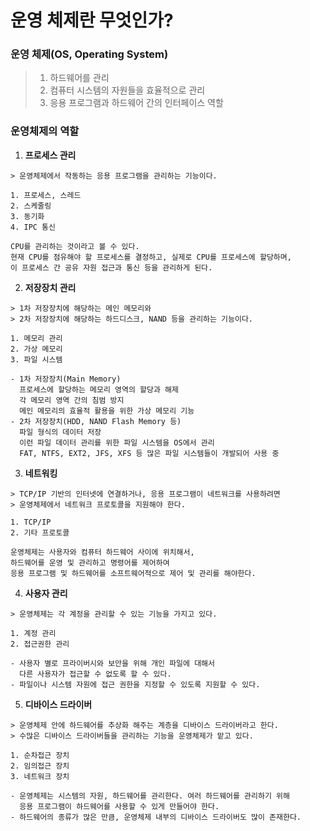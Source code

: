 # 운영 체제란 무엇인가?

### 운영 체제(OS, Operating System)

> 1. 하드웨어를 관리
> 2. 컴퓨터 시스템의 자원들을 효율적으로 관리
> 3. 응용 프로그램과 하드웨어 간의 인터페이스 역할

### 운영체제의 역할

1. **프로세스 관리**

```ABAP
> 운영체제에서 작동하는 응용 프로그램을 관리하는 기능이다.

1. 프로세스, 스레드
2. 스케줄링
3. 동기화
4. IPC 통신

CPU를 관리하는 것이라고 볼 수 있다.
현재 CPU를 점유해야 할 프로세스를 결정하고, 실제로 CPU를 프로세스에 할당하며,
이 프로세스 간 공유 자원 접근과 통신 등을 관리하게 된다.
```

2. **저장장치 관리**

```ABAP
> 1차 저장장치에 해당하는 메인 메모리와
> 2차 저장장치에 해당하는 하드디스크, NAND 등을 관리하는 기능이다.

1. 메모리 관리
2. 가상 메모리
3. 파일 시스템

- 1차 저장장치(Main Memory)
  프로세스에 할당하는 메모리 영역의 할당과 해제
  각 메모리 영역 간의 침범 방지
  메인 메모리의 효율적 활용을 위한 가상 메모리 기능
- 2차 저장장치(HDD, NAND Flash Memory 등)
  파일 형식의 데이터 저장
  이런 파일 데이터 관리를 위한 파일 시스템을 OS에서 관리
  FAT, NTFS, EXT2, JFS, XFS 등 많은 파일 시스템들이 개발되어 사용 중
```

3. **네트워킹**

```ABAP
> TCP/IP 기반의 인터넷에 연결하거나, 응용 프로그램이 네트워크를 사용하려면
> 운영체제에서 네트워크 프로토콜을 지원해야 한다.

1. TCP/IP
2. 기타 프로토콜

운영체제는 사용자와 컴퓨터 하드웨어 사이에 위치해서,
하드웨어를 운영 및 관리하고 명령어를 제어하여
응용 프로그램 및 하드웨어를 소프트웨어적으로 제어 및 관리를 해야한다.
```

4. **사용자 관리**

```ABAP
> 운영체제는 각 계정을 관리할 수 있는 기능을 가지고 있다.

1. 계정 관리
2. 접근권한 관리

- 사용자 별로 프라이버시와 보안을 위해 개인 파일에 대해서
  다른 사용자가 접근할 수 없도록 할 수 있다.
- 파일이나 시스템 자원에 접근 권한을 지정할 수 있도록 지원할 수 있다.
```

5. **디바이스 드라이버**

```ABAP
> 운영체제 안에 하드웨어를 추상화 해주는 계층을 디바이스 드라이버라고 한다.
> 수많은 디바이스 드라이버들을 관리하는 기능을 운영체제가 맡고 있다.

1. 순차접근 장치
2. 임의접근 장치
3. 네트워크 장치

- 운영체제는 시스템의 자원, 하드웨어를 관리한다. 여러 하드웨어를 관리하기 위해
  응용 프로그램이 하드웨어를 사용할 수 있게 만들어야 한다.
- 하드웨어의 종류가 많은 만큼, 운영체제 내부의 디바이스 드라이버도 많이 존재한다.
```
